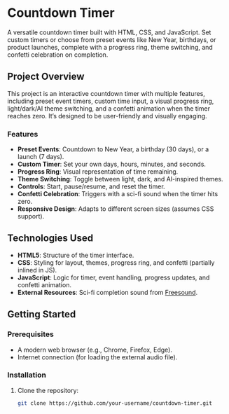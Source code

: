 # Countdown Timer

A versatile countdown timer built with HTML, CSS, and JavaScript. Set custom timers or choose from preset events like New Year, birthdays, or product launches, complete with a progress ring, theme switching, and confetti celebration on completion.

## Project Overview

This project is an interactive countdown timer with multiple features, including preset event timers, custom time input, a visual progress ring, light/dark/AI theme switching, and a confetti animation when the timer reaches zero. It’s designed to be user-friendly and visually engaging.

### Features
- **Preset Events**: Countdown to New Year, a birthday (30 days), or a launch (7 days).
- **Custom Timer**: Set your own days, hours, minutes, and seconds.
- **Progress Ring**: Visual representation of time remaining.
- **Theme Switching**: Toggle between light, dark, and AI-inspired themes.
- **Controls**: Start, pause/resume, and reset the timer.
- **Confetti Celebration**: Triggers with a sci-fi sound when the timer hits zero.
- **Responsive Design**: Adapts to different screen sizes (assumes CSS support).

## Technologies Used
- **HTML5**: Structure of the timer interface.
- **CSS**: Styling for layout, themes, progress ring, and confetti (partially inlined in JS).
- **JavaScript**: Logic for timer, event handling, progress updates, and confetti animation.
- **External Resources**: Sci-fi completion sound from [Freesound](https://freesound.org).

## Getting Started

### Prerequisites
- A modern web browser (e.g., Chrome, Firefox, Edge).
- Internet connection (for loading the external audio file).

### Installation
1. Clone the repository:
   ```bash
   git clone https://github.com/your-username/countdown-timer.git
